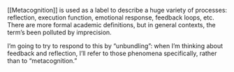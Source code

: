 [[Metacognition]] is used as a label to describe a huge variety of processes: reflection, execution function, emotional response, feedback loops, etc. There are more formal academic definitions, but in general contexts, the term’s been polluted by imprecision.

I’m going to try to respond to this by “unbundling”: when I’m thinking about feedback and reflection, I’ll refer to those phenomena specifically, rather than to “metacognition.”